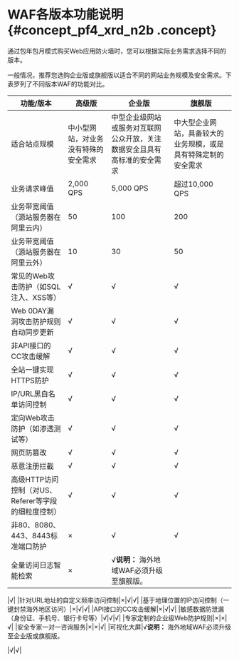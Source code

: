 # WAF各版本功能说明 {#concept_pf4_xrd_n2b .concept}

通过包年包月模式购买Web应用防火墙时，您可以根据实际业务需求选择不同的版本。

一般情况，推荐您选购企业版或旗舰版以适合不同的网站业务规模及安全需求。下表罗列了不同版本WAF的功能对比。

|功能/版本|高级版|企业版|旗舰版|
|-----|---|---|---|
|适合站点规模|中小型网站，对业务没有特殊的安全需求|中型企业级网站或服务对互联网公众开放，关注数据安全且具有高标准的安全需求|中大型企业网站，具备较大的业务规模，或是具有特殊定制的安全需求|
|业务请求峰值|2,000 QPS|5,000 QPS|超过10,000 QPS|
|业务带宽阈值（源站服务器在阿里云内）|50|100|200|
|业务带宽阈值（源站服务器在阿里云外）|10|30|50|
|常见的Web攻击防护（如SQL注入、XSS等）|√|√|√|
|Web 0DAY漏洞攻击防护规则自动同步更新|√|√|√|
|非API接口的CC攻击缓解|√|√|√|
|全站一键实现HTTPS防护|√|√|√|
|IP/URL黑白名单访问控制|√|√|√|
|定向Web攻击防护（如渗透测试等）|√|√|√|
|网页防篡改|√|√|√|
|恶意注册拦截|√|√|√|
|高级HTTP访问控制（对US、Referer等字段的细粒度控制）|√|√|√|
|非80、8080、443、8443标准端口防护|×|√|√|
|全量访问日志智能检索|×|√**说明：** 海外地域WAF必须升级至旗舰版。

|√|
|针对URL地址的自定义频率访问控制|×|√|√|
|基于地理位置的IP访问控制（一键封禁海外地区访问）|×|√|√|
|API接口的CC攻击缓解|×|√|√|
|敏感数据防泄漏（身份证、手机号、银行卡号等）|√|√|√|
|专家定制的企业级Web防护规则|×|×|√|
|安全专家一对一咨询服务|×|×|√|
|可视化大屏|√**说明：** 海外地域WAF必须升级至企业版或旗舰版。

|√|√|


